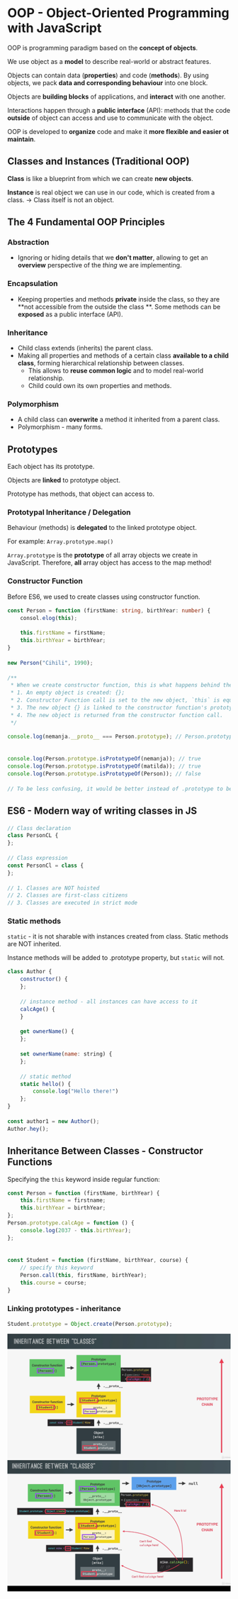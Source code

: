 # OOP - Object-Oriented Programming with JavaScript

OOP is programming paradigm based on the **concept of objects**.

We use object as a **model** to describe real-world or abstract features.

Objects can contain data (**properties**) and code (**methods**). By using objects, we pack **data and corresponding
behaviour** into one block.

Objects are **building blocks** of applications, and **interact** with one another.

Interactions happen through a **public interface** (API): methods that the code **outside** of object can access and use
to
communicate with the object.

OOP is developed to **organize** code and make it **more flexible and easier ot maintain**.

## Classes and Instances (Traditional OOP)

**Class** is like a blueprint from which we can create **new objects**.

**Instance** is real object we can use in our code, which is created from a class. -> Class itself is not an object.

## The 4 Fundamental OOP Principles

### Abstraction

* Ignoring or hiding details that we **don't matter**, allowing to get an **overview** perspective of the _thing_ we are
  implementing.

### Encapsulation

* Keeping properties and methods **private** inside the class, so they are **not accessible from the outside the class
  **. Some methods can be **exposed** as a public interface (API).

### Inheritance

* Child class extends (inherits) the parent class.
* Making all properties and methods of a certain class **available to a child class**, forming hierarchical relationship
  between classes.
    * This allows to **reuse common logic** and to model real-world relationship.
    * Child could own its own properties and methods.

### Polymorphism

* A child class can **overwrite** a method it inherited from a parent class.
* Polymorphism - many forms.

## Prototypes

Each object has its prototype.

Objects are **linked** to prototype object.

Prototype has methods, that object can access to.

### Prototypal Inheritance / Delegation

Behaviour (methods) is **delegated** to the linked prototype object.

For example:
`Array.prototype.map()`

`Array.prototype` is the **prototype** of all array objects we create in JavaScript. Therefore, **all** array object has
access to the map method!

### Constructor Function

Before ES6, we used to create classes using constructor function.

```ts
const Person = function (firstName: string, birthYear: number) {
    consol.elog(this);

    this.firstName = firstName;
    this.birthYear = birthYear;
}

new Person("Cihili", 1990);

/**
 * When we create constructor function, this is what happens behind the scenes (using `new` keyword):
 * 1. An empty object is created: {};
 * 2. Constructor Function call is set to the new object, `this` is equal to newly created object: this = {};
 * 3. The new object {} is linked to the constructor function's prototype property (`__proto__` property);
 * 4. The new object is returned from the constructor function call.
 */
```

```ts
console.log(nemanja.__proto__ === Person.prototype); // Person.prototype is not prototype of Person, but instead it is what is going to be used as prototype of all the objects that are created from Person constructor function.


console.log(Person.prototype.isPrototypeOf(nemanja)); // true
console.log(Person.prototype.isPrototypeOf(matilda)); // true
console.log(Person.prototype.isPrototypeOf(Person)); // false

// To be less confusing, it would be better instead of .prototype to be called like: .prototypeOfLinkedObjects
```

## ES6 - Modern way of writing classes in JS

```js
// Class declaration
class PersonCL {
};

// Class expression
const PersonCl = class {
};

// 1. Classes are NOT hoisted
// 2. Classes are first-class citizens
// 3. Classes are executed in strict mode
```

### Static methods

`static` - it is not sharable with instances created from class. Static methods are NOT inherited.

Instance methods will be added to .prototype property, but `static` will not.

```js
class Author {
    constructor() {
    };

    // instance method - all instances can have access to it
    calcAge() {
    }

    get ownerName() {
    };

    set ownerName(name: string) {
    };

    // static method
    static hello() {
        console.log("Hello there!")
    };
}

const author1 = new Author();
Author.hey();
```

## Inheritance Between Classes - Constructor Functions

Specifying the `this` keyword inside regular function:

```js
const Person = function (firstName, birthYear) {
    this.firstName = firstname;
    this.birthYear = birthYear;
};
Person.prototype.calcAge = function () {
    console.log(2037 - this.birthYear);
};


const Student = function (firstName, birthYear, course) {
    // specify this keyword
    Person.call(this, firstName, birthYear);
    this.course = course;
}
```

### Linking prototypes - inheritance

```js
Student.prototype = Object.create(Person.prototype);
```

![screen-01.png](screen-01.png)
![screen-02.png](screen-02.png)